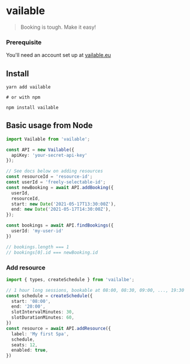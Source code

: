 # vailable

> Booking is tough. Make it easy!

### Prerequisite

You'll need an account set up at [vailable.eu](https://vailable.eu) 

## Install

```
yarn add vailable

# or with npm

npm install vailable
```

## Basic usage from Node 

```ts
import Vailable from 'vailable';

const API = new Vailable({ 
  apiKey: 'your-secret-api-key' 
});

// See docs below on adding resources
const resourceId = 'resource-id';
const userId = 'freely-selectable-id';
const newBooking = await API.addBooking({
  userId,
  resourceId,  
  start: new Date('2021-05-17T13:30:00Z'),
  end: new Date('2021-05-17T14:30:00Z'),
});

const bookings = await API.findBookings({ 
  userId: 'my-user-id' 
})

// bookings.length === 1
// bookings[0].id === newBooking.id
```


### Add resource

```ts
import { types, createSchedule } from 'vailalbe';

// 1 hour long sessions, bookable at 08:00, 08:30, 09:00, ..., 19:30
const schedule = createSchedule({
  start: '08:00', 
  end: '20:00', 
  slotIntervalMinutes: 30,
  slotDurationMinutes: 60,
})
const resource = await API.addResource({
  label: 'My first Spa',
  schedule,
  seats: 12,
  enabled: true,
})
